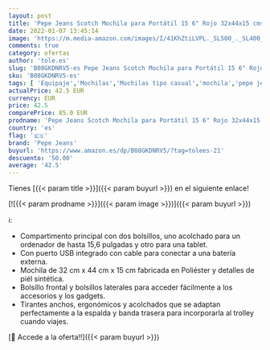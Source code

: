 ```yaml
---
layout: post
title: 'Pepe Jeans Scotch Mochila para Portátil 15 6" Rojo 32x44x15 cms Poliéster y PU 21.12L'
date: 2022-01-07 13:45:14
image: 'https://m.media-amazon.com/images/I/41KhZtiLVPL._SL500_._SL400_.jpg'
comments: true
category: ofertas
author: 'tole.es'
slug: 'B08GKDNRV5-es Pepe Jeans Scotch Mochila para Portátil 15 6" Rojo...'
sku: 'B08GKDNRV5-es'
tags: [ 'Equipaje','Mochilas','Mochilas tipo casual','mochila','pepe jeans', ]
actualPrice: 42.5 EUR
currency: EUR
price: 42.5
comparePrice: 85.0 EUR
prodname: 'Pepe Jeans Scotch Mochila para Portátil 15 6" Rojo 32x44x15 cms Poliéster y PU 21.12L'
country: 'es'
flag: '🇪🇸'
brand: 'Pepe Jeans'
buyurl: 'https://www.amazon.es/dp/B08GKDNRV5/?tag=tolees-21'
descuento: '50.00'
average: '42.5'
---
```


Tienes [{{< param title >}}]({{< param buyurl >}}) en el siguiente enlace!

[![{{< param prodname >}}]({{< param image >}})]({{< param buyurl >}})

ℹ️:

- Compartimento principal con dos bolsillos, uno acolchado para un ordenador de hasta 15,6 pulgadas y otro para una tablet.
- Con puerto USB integrado con cable para conectar a una batería externa.
- Mochila de 32 cm x 44 cm x 15 cm fabricada en Poliéster y detalles de piél sintética.
- Bolsillo frontal y bolsillos laterales para acceder fácilmente a los accesorios y los gadgets.
- Tirantes anchos, ergonómicos y acolchados que se adaptan perfectamente a la espalda y banda trasera para incorporarla al trolley cuando viajes.

[🛒 Accede a la oferta!!]({{< param buyurl >}})
